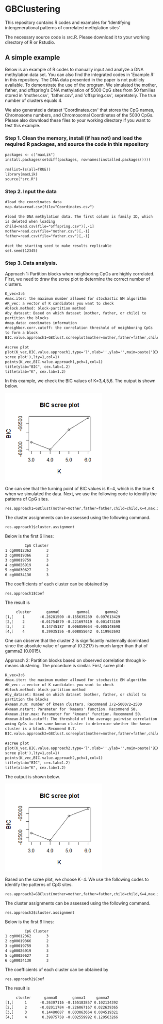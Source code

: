 # GBClustering
This repository contains R codes and examples for 'Identifying intergenerational patterns of correlated methylation sites'

The necessary source code is src.R. Please download it to your working directory of R or Rstudio.


## A simple example 
Below is an example of R codes to manually input and analyze a DNA methylation data set. You can also find the integrated codes in 'Example.R' in this repository. The DNA data presented in the paper is not publicly available. To demonstrate the use of the program. We simulated the mother, father, and offspring's DNA methylation of 5000 CpG sites from 50 families stored in 'mother.csv', 'father.csv', and 'offspring.csv', sepretately. The true number of clusters equals 4.

We also generated a dataset 'Coordinates.csv' that stores the CpG names, Chromosome numbers, and Chromosomal Coordinates of the 5000 CpGs. Please also download these files to your working directory if you want to test this example.

### Step 1. Clean the memory, install (if has not) and load the required R packages, and source the code in this repository  
```
packages <- c("maxLik")
install.packages(setdiff(packages, rownames(installed.packages())))  

rm(list=ls(all=TRUE))
library(maxLik)
source("src.R")
```
### Step 2. Input the data
```
#load the coordinates data
map.data=read.csv(file="Coordinates.csv")

#load the DNA methylation data. The first column is family ID, which is deleted when loading
child=read.csv(file="offspring.csv")[,-1]
mother=read.csv(file="mother.csv")[,-1]
father=read.csv(file="father.csv")[,-1]

#set the starting seed to make results replicable
set.seed(12345)
```

### Step 3. Data analysis. 
Approach 1: Partition blocks when neighboring CpGs are highly correlated.
First, we need to draw the scree plot to determine the correct number of clusters.
```
K_vec=3:6
#max.iter: the maximum number allowed for stochastic EM algorithm
#K_vec: a vector of K candidates you want to check
#block.method: block-partition method
#by_dataset: Based on which dataset (mother, father, or child) to partition the blocks
#map.data: coodinates information
#neighbor.corr.cutoff: the correlation threshold of neighboring CpGs to form a block
BIC.value.approach1=GBClust.screeplot(mother=mother,father=father,child=child,K_vec,max.iter=100,block.method='distance',by_dataset='child',map.data=map.data,neighbor.corr.cutoff=0.7)

#scree plot
plot(K_vec,BIC.value.approach1,type='l',xlab='',ylab='',main=paste('BIC scree plot'),lty=1,col=1)
points(K_vec,BIC.value.approach1,pch=1,col=1)
title(ylab="BIC", cex.lab=1.2)
title(xlab="K", cex.lab=1.2)
```
In this example, we check the BIC values of K=3,4,5,6. The output is shown below.

![Optional Text](https://github.com/abc1m2x3c/GBClustering/blob/master/Approach1.png)

One can see that the turning point of BIC values is K=4, which is the true K when we simulated the data. Next, we use the following code to identify the patterns of CpG sites.
```
res.approach1=GBClust(mother=mother,father=father,child=child,K=4,max.iter=100,block.method='distance',by_dataset='child',map.data=map.data,neighbor.corr.cutoff=0.7)
```
The cluster assignments can be assessed using the following command.
```
res.approach1$cluster.assignment
```
Below is the first 6 lines:
```
         CpG Cluster
1 cg00012362       3
2 cg00019366       2
3 cg00019759       3
4 cg00026919       4
5 cg00030627       2
6 cg00034130       3
```
The coefficients of each cluster can be obtained by
```
res.approach1$Coef
```
The result is
```
     cluster       gamma0        gamma1       gamma2
[1,]    1       -0.26281500 -0.155635289  0.097613429
[2,]    2       -0.01754879 -0.221697419  0.001473189
[3,]    3        0.14745187  0.006859664 -0.005148698
[4,]    4        0.39935156 -0.008855642  0.119962693
```
One can observe that the cluster 2 is significantly maternally domintaed since the absolute value of gamma1 (0.2217) is much larger than that of gamma2 (0.0015).

Approach 2: Partition blocks based on observed correlation through k-means clustering. The procedure is similar. First, scree plot:
```
K_vec=3:6
#max.iter: the maximum number allowed for stochastic EM algorithm
#K_vec: a vector of K candidates you want to check
#block.method: block-partition method
#by_dataset: Based on which dataset (mother, father, or child) to partition the blocks
#kmean.num: number of kmean clusters. Recommend J/2=5000/2=2500
#kmean.nstart: Parameter for 'kmeans' function. Recommend 50.
#kmean.iter.max: Parameter for 'kmeans' function. Recommend 50.
#kmean.block.cutoff: The threshold of the average pairwise correlation aming CpGs in the same kmean cluster to determine whether the kmean cluster is a block. Recomend 0.7.
BIC.value.approach2=GBClust.screeplot(mother=mother,father=father,child=child,K_vec,max.iter=100,block.method='correlation',by_dataset='child',kmean.num=2500,kmean.nstart=50,kmean.iter.max=50,kmean.block.cutoff=0.7)

#scree plot
plot(K_vec,BIC.value.approach2,type='l',xlab='',ylab='',main=paste('BIC scree plot'),lty=1,col=1)
points(K_vec,BIC.value.approach2,pch=1,col=1)
title(ylab="BIC", cex.lab=1.2)
title(xlab="K", cex.lab=1.2)
```

The output is shown below.

![Optional Text](https://github.com/abc1m2x3c/GBClustering/blob/master/Approach2.png)

Based on the scree plot, we choose K=4. We use the following codes to identify the patterns of CpG sites.
```
res.approach2=GBClust(mother=mother,father=father,child=child,K=4,max.iter=100,block.method='correlation',by_dataset='child',kmean.num=2500,kmean.nstart=50,kmean.iter.max=50,kmean.block.cutoff=0.7)
```
The cluster assignments can be assessed using the following command.
```
res.approach2$cluster.assignment
```
Below is the first 6 lines:
```
         CpG Cluster
1 cg00012362       3
2 cg00019366       2
3 cg00019759       3
4 cg00026919       3
5 cg00030627       2
6 cg00034130       3
```
The coefficients of each cluster can be obtained by
```
res.approach2$Coef
```
The result is
```
     cluster      gamma0       gamma1     gamma2
[1,]     1      -0.26307116 -0.155183857 0.102134392
[2,]     2      -0.02011784 -0.226067167 0.022639365
[3,]     3       0.14480687  0.003063664 0.004519321
[4,]     4       0.39875758 -0.002559992 0.120563266
```
